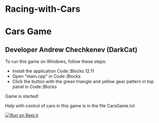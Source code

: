 # Racing-with-Cars

Cars Game
=========
Developer Andrew Chechkenev (DarkCat)
-------------------------------------

To run this game on Windows, follow these steps:
- Install the application Code::Blocks 12.11
- Open "main.cpp" in Code::Blocks
- Click the button with the green triangle and yellow gear pattern in top panel in Code::Blocks

Game is started!

Help with control of cars in this game is in the file CarsGame.txt

[![Run on Repl.it](https://repl.it/badge/github/DarkCat09/Racing-with-Cars)](https://repl.it/github/DarkCat09/Racing-with-Cars)
